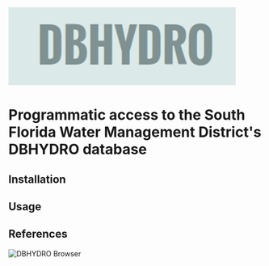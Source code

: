 
![](inst/doc/profile.png)

# Programmatic access to the South Florida Water Management District's DBHYDRO database

## Installation



## Usage



## References

![DBHYDRO Browser](http://my.sfwmd.gov/dbhydroplsql/show_dbkey_info.main_menu)

